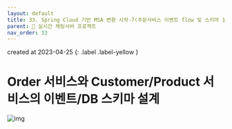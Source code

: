 ```yaml
---
layout: default
title: 33. Spring Cloud 기반 MSA 변환 시작-7(주문서비스 이벤트 flow 및 스키마 설계)
parent: 📌 실시간 채팅서버 프로젝트
nav_order: 33
---
```

created at 2023-04-25
{: .label .label-yellow }

# Order 서비스와 Customer/Product 서비스의 이벤트/DB 스키마 설계

![img](../../../assets/img/msa/20.svg)
